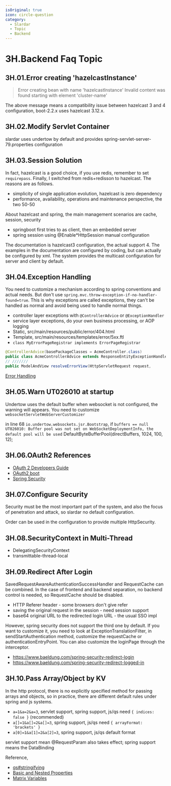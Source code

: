 ```yaml
---
isOriginal: true
icon: circle-question
category:
  - Slardar
  - Topic
  - Backend
---
```


# 3H.Backend Faq Topic

## 3H.01.Error creating 'hazelcastInstance'

> Error creating bean with name 'hazelcastInstance'
> Invalid content was found starting with element 'cluster-name'

The above message means a compatibility issue between hazelcast 3 and 4 configuration,
boot-2.2.x uses hazelcast 3.12.x.

## 3H.02.Modify Servlet Container

slardar uses undertow by default and provides spring-servlet-server-79.properties configuration

## 3H.03.Session Solution

In fact, hazelcast is a good choice, if you use redis, remember to set `requirepass`.
Finally, I switched from redis+redisson to hazelcast. The reasons are as follows.

* simplicity of single application evolution, hazelcast is zero dependency
* performance, availability, operations and maintenance perspective, the two 50-50

About hazelcast and spring, the main management scenarios are cache, session, security

* springboot first tries to as client, then an embedded server
* spring session using @Enable*HttpSession manual configuration

The documentation is hazelcast3 configuration, the actual support 4.
The examples in the documentation are configured by coding, but can actually be configured by xml.
The system provides the multicast configuration for server and client by default.

## 3H.04.Exception Handling

You need to customize a mechanism according to spring conventions and actual needs.
But don't use `spring.mvc.throw-exception-if-no-handler-found=true`.
This is why exceptions are called exceptions, they can't be handled as normal and
avoid being used to handle normal things.

* controller layer exceptions with `@ControllerAdvice` or `@ExceptionHandler`
* service layer exceptions, do your own business processing, or AOP logging
* Static, src/main/resources/public/error/404.html
* Template, src/main/resources/templates/error/5xx.ftl
* `class MyErrorPageRegistrar implements ErrorPageRegistrar`

```java
@ControllerAdvice(basePackageClasses = AcmeController.class)
public class AcmeControllerAdvice extends ResponseEntityExceptionHandler
// ///////
public ModelAndView resolveErrorView(HttpServletRequest request,
```

[Error Handling](https://docs.spring.io/spring-boot/docs/3.0.3/reference/htmlsingle/#web.servlet.spring-mvc.error-handling)

## 3H.05.Warn UT026010 at startup

Undertow uses the default buffer when websocket is not configured, the warning will appears.
You need to customize `websocketServletWebServerCustomizer`

in line 68 `io.undertow.websockets.jsr.Bootstrap`, if `buffers == null`
`UT026010: Buffer pool was not set on WebSocketDeploymentInfo, the default pool will be used`
DefaultByteBufferPool(directBuffers, 1024, 100, 12);

## 3H.06.OAuth2 References

* [OAuth 2 Developers Guide](https://projects.spring.io/spring-security-oauth/docs/oauth2.html)
* [OAuth2 boot](https://docs.spring.io/spring-security-oauth2-boot/docs/current/reference/htmlsingle/)
* [Spring Security](https://docs.spring.io/spring-security/site/docs/current/reference/htmlsingle/)

## 3H.07.Configure Security

Security must be the most important part of the system, and also the focus
of penetration and attack, so slardar no default configuration.

Order can be used in the configuration to provide multiple HttpSecurity.

## 3H.08.SecurityContext in Multi-Thread

* DelegatingSecurityContext
* transmittable-thread-local

## 3H.09.Redirect After Login

SavedRequestAwareAuthenticationSuccessHandler and RequestCache can be combined.
In the case of frontend and backend separation, no backend control is needed,
so RequestCache should be disabled.

* HTTP Referer header - some browsers don't give refer
* saving the original request in the session - need session support
* base64 original URL to the redirected login URL - the usual SSO impl

However, spring security does not support the third one by default. If you want to customize it,
you need to look at ExceptionTranslationFilter, in sendStartAuthentication method, customize the
requestCache or authenticationEntryPoint. You can also customize the loginPage through the interceptor.

* <https://www.baeldung.com/spring-security-redirect-login>
* <https://www.baeldung.com/spring-security-redirect-logged-in>

## 3H.10.Pass Array/Object by KV

In the http protocol, there is no explicitly specified method for passing arrays and objects,
so in practice, there are different default rules under spring and js systems.

* `a=1&a=2&a=3`, servlet support, spring support, js/qs need `{ indices: false }` (recommended)
* `a[]=1&a[]=2&a[]=3`, spring support, js/qs need `{ arrayFormat: 'brackets' }`
* `a[0]=1&a[1]=2&a[2]=3`, spring support, js/qs default format

servlet support mean @RequestParam also takes effect; spring support means the DataBinding

Reference,

* [qs#stringifying](https://github.com/ljharb/qs#stringifying)
* [Basic and Nested Properties](https://docs.spring.io/spring-framework/docs/current/reference/html/core.html#beans-beans-conventions)
* [Matrix Variables](https://docs.spring.io/spring-framework/docs/current/reference/html/web.html#mvc-ann-matrix-variables)
